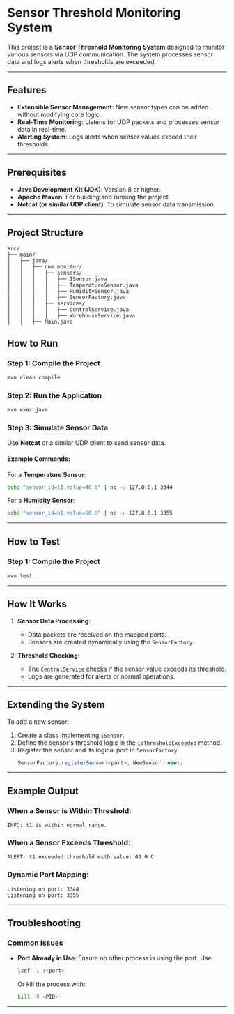 # Sensor Threshold Monitoring System

This project is a **Sensor Threshold Monitoring System** designed to monitor various sensors via UDP communication. The system processes sensor data and logs alerts when thresholds are exceeded.

---

## Features

- **Extensible Sensor Management**: New sensor types can be added without modifying core logic.
- **Real-Time Monitoring**: Listens for UDP packets and processes sensor data in real-time.
- **Alerting System**: Logs alerts when sensor values exceed their thresholds.

---

## Prerequisites

- **Java Development Kit (JDK)**: Version 8 or higher.
- **Apache Maven**: For building and running the project.
- **Netcat (or similar UDP client)**: To simulate sensor data transmission.

---

## Project Structure

```
src/
├── main/
│   ├── java/
│   │   ├── com.monitor/
│   │   │   ├── sensors/
│   │   │   │   ├── ISensor.java
│   │   │   │   ├── TemperatureSensor.java
│   │   │   │   ├── HumiditySensor.java
|   |   |   |   ├── SensorFactory.java
│   │   │   ├── services/
│   │   │   │   ├── CentralService.java
│   │   │   │   ├── WarehouseService.java
│   │   ├── Main.java

```

## How to Run

### Step 1: Compile the Project
```bash
mvn clean compile
```

### Step 2: Run the Application
```bash
mvn exec:java
```

### Step 3: Simulate Sensor Data
Use **Netcat** or a similar UDP client to send sensor data.

#### Example Commands:
For a **Temperature Sensor**:
```bash
echo "sensor_id=t1,value=40.0" | nc -u 127.0.0.1 3344
```

For a **Humidity Sensor**:
```bash
echo "sensor_id=h1,value=60.0" | nc -u 127.0.0.1 3355
```

---

## How to Test

### Step 1: Compile the Project
```bash
mvn test
```

---

## How It Works

1. **Sensor Data Processing**:
   - Data packets are received on the mapped ports.
   - Sensors are created dynamically using the `SensorFactory`.

2. **Threshold Checking**:
   - The `CentralService` checks if the sensor value exceeds its threshold.
   - Logs are generated for alerts or normal operations.

---

## Extending the System

To add a new sensor:
1. Create a class implementing `ISensor`.
2. Define the sensor's threshold logic in the `isThresholdExceeded` method.
3. Register the sensor and its logical port in `SensorFactory`:
   ```java
   SensorFactory.registerSensor(<port>, NewSensor::new);
   ```

---

## Example Output

### When a Sensor is Within Threshold:
```
INFO: t1 is within normal range.
```

### When a Sensor Exceeds Threshold:
```
ALERT: t1 exceeded threshold with value: 40.0 C
```

### Dynamic Port Mapping:
```
Listening on port: 3344
Listening on port: 3355
```

---

## Troubleshooting

### Common Issues
- **Port Already in Use**: Ensure no other process is using the port. Use:
  ```bash
  lsof -i :<port>
  ```
  Or kill the process with:
  ```bash
  kill -9 <PID>
  ```

---
